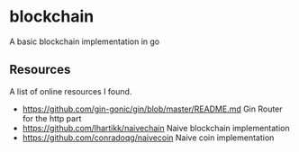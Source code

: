 # blockchain
A basic blockchain implementation in go

## Resources
A list of online resources I found.

- https://github.com/gin-gonic/gin/blob/master/README.md  Gin Router for the http part
- https://github.com/lhartikk/naivechain Naive blockchain implementation
- https://github.com/conradoqg/naivecoin Naive coin implementation